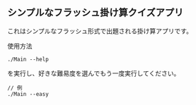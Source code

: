 ## シンプルなフラッシュ掛け算クイズアプリ

これはシンプルなフラッシュ形式で出題される掛け算アプリです。

使用方法

```
./Main --help
```

を実行し、好きな難易度を選んでもう一度実行してください。
```
// 例
./Main --easy
```

